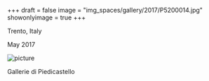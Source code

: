 +++
draft = false
image = "img_spaces/gallery/2017/P5200014.jpg"
showonlyimage = true
+++

Trento, Italy

May 2017
<!--more-->
![picture](/img_spaces/gallery/2017/P5200014.jpg)

Gallerie di Piedicastello
